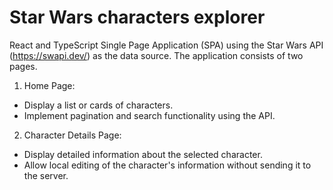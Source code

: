 # Star Wars characters explorer

React and TypeScript Single Page Application (SPA) using the Star Wars API (https://swapi.dev/) as the data source. The application consists of two pages.

1. Home Page:
- Display a list or cards of characters.
- Implement pagination and search functionality using the API.
2. Character Details Page:
- Display detailed information about the selected character.
- Allow local editing of the character's information without sending it to the server.
